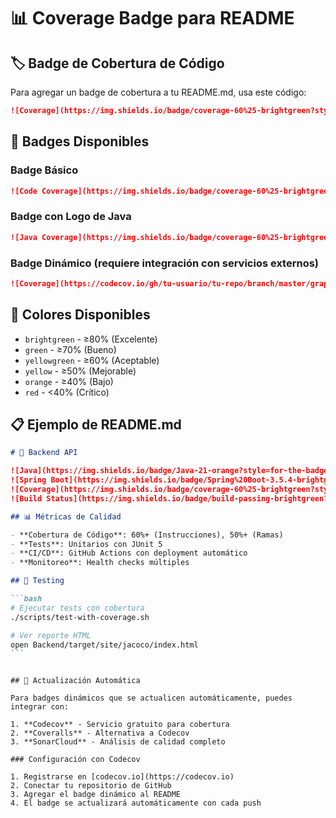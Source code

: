 # 📊 Coverage Badge para README

## 🏷️ Badge de Cobertura de Código

Para agregar un badge de cobertura a tu README.md, usa este código:

```markdown
![Coverage](https://img.shields.io/badge/coverage-60%25-brightgreen?style=for-the-badge&logo=java&logoColor=white)
```

## 🎯 Badges Disponibles

### Badge Básico

```markdown
![Code Coverage](https://img.shields.io/badge/coverage-60%25-brightgreen)
```

### Badge con Logo de Java

```markdown
![Java Coverage](https://img.shields.io/badge/coverage-60%25-brightgreen?style=for-the-badge&logo=java&logoColor=white)
```

### Badge Dinámico (requiere integración con servicios externos)

```markdown
![Coverage](https://codecov.io/gh/tu-usuario/tu-repo/branch/master/graph/badge.svg)
```

## 🎨 Colores Disponibles

- `brightgreen` - ≥80% (Excelente)
- `green` - ≥70% (Bueno)
- `yellowgreen` - ≥60% (Aceptable)
- `yellow` - ≥50% (Mejorable)
- `orange` - ≥40% (Bajo)
- `red` - <40% (Crítico)

## 📋 Ejemplo de README.md

````markdown
# 🚀 Backend API

![Java](https://img.shields.io/badge/Java-21-orange?style=for-the-badge&logo=openjdk&logoColor=white)
![Spring Boot](https://img.shields.io/badge/Spring%20Boot-3.5.4-brightgreen?style=for-the-badge&logo=springboot&logoColor=white)
![Coverage](https://img.shields.io/badge/coverage-60%25-brightgreen?style=for-the-badge&logo=java&logoColor=white)
![Build Status](https://img.shields.io/badge/build-passing-brightgreen?style=for-the-badge)

## 📊 Métricas de Calidad

- **Cobertura de Código**: 60%+ (Instrucciones), 50%+ (Ramas)
- **Tests**: Unitarios con JUnit 5
- **CI/CD**: GitHub Actions con deployment automático
- **Monitoreo**: Health checks múltiples

## 🧪 Testing

```bash
# Ejecutar tests con cobertura
./scripts/test-with-coverage.sh

# Ver reporte HTML
open Backend/target/site/jacoco/index.html
```
````

```

## 🔄 Actualización Automática

Para badges dinámicos que se actualicen automáticamente, puedes integrar con:

1. **Codecov** - Servicio gratuito para cobertura
2. **Coveralls** - Alternativa a Codecov
3. **SonarCloud** - Análisis de calidad completo

### Configuración con Codecov

1. Registrarse en [codecov.io](https://codecov.io)
2. Conectar tu repositorio de GitHub
3. Agregar el badge dinámico al README
4. El badge se actualizará automáticamente con cada push
```
